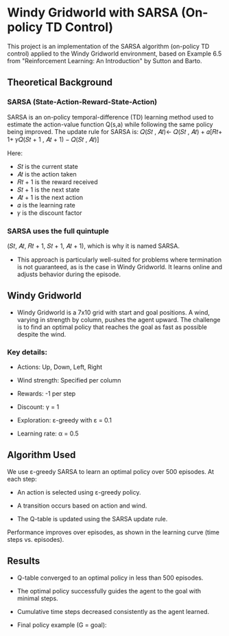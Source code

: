 
# Windy Gridworld with SARSA (On-policy TD Control)

This project is an implementation of the SARSA algorithm (on-policy TD control) applied to the Windy Gridworld environment, based on Example 6.5 from "Reinforcement Learning: An Introduction" by Sutton and Barto.

## Theoretical Background

### SARSA (State-Action-Reward-State-Action)

SARSA is an on-policy temporal-difference (TD) learning method used to estimate the action-value function
Q(s,a) while following the same policy being improved. The update rule for SARSA is:
𝑄(𝑆𝑡 , 𝐴𝑡)← 𝑄(𝑆𝑡 , 𝐴𝑡) + 𝛼[𝑅𝑡+ 1+ 𝛾𝑄(𝑆𝑡 + 1 , 𝐴𝑡 + 1) − 𝑄(𝑆𝑡 , 𝐴𝑡)]

Here:

- 𝑆𝑡 is the current state
- 𝐴𝑡 is the action taken
- 𝑅𝑡 + 1 is the reward received
- 𝑆𝑡 + 1 is the next state
- 𝐴𝑡 + 1 is the next action
- 𝛼 is the learning rate
- 𝛾 is the discount factor

### SARSA uses the full quintuple 
(𝑆𝑡, 𝐴𝑡, 𝑅𝑡 + 1, 𝑆𝑡 + 1, 𝐴𝑡 + 1), which is why it is named SARSA.

- This approach is particularly well-suited for problems where termination is not guaranteed, as is the case in Windy Gridworld. It learns online and adjusts behavior during the episode.

## Windy Gridworld

- Windy Gridworld is a 7x10 grid with start and goal positions. A wind, varying in strength by column, pushes the agent upward. The challenge is to find an optimal policy that reaches the goal as fast as possible despite the wind.

### Key details:

 * Actions: Up, Down, Left, Right

 * Wind strength: Specified per column

 * Rewards: -1 per step

 * Discount: γ = 1

 * Exploration: ε-greedy with ε = 0.1

 * Learning rate: α = 0.5

##  Algorithm Used
We use ε-greedy SARSA to learn an optimal policy over 500 episodes. At each step:

- An action is selected using ε-greedy policy.

- A transition occurs based on action and wind.

- The Q-table is updated using the SARSA update rule.

Performance improves over episodes, as shown in the learning curve (time steps vs. episodes).

## Results
 * Q-table converged to an optimal policy in less than 500 episodes.

 * The optimal policy successfully guides the agent to the goal with minimal steps.

 * Cumulative time steps decreased consistently as the agent learned.

 * Final policy example (G = goal):



